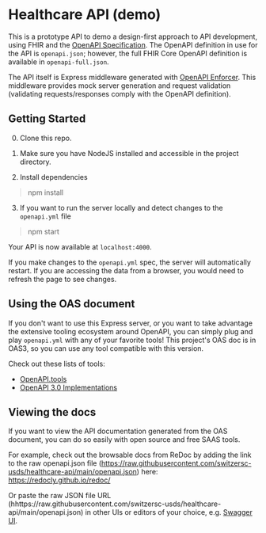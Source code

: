 # Healthcare API (demo)

This is a prototype API to demo a design-first approach to API development, using FHIR and the [OpenAPI Specification](https://www.openapis.org/). The OpenAPI definition in use for the API is `openapi.json`; however, the full FHIR Core OpenAPI definition is available in `openapi-full.json`.

The API itself is Express middleware generated with [OpenAPI Enforcer](https://github.com/byu-oit/openapi-enforcer). This middleware provides mock server generation and request validation (validating requests/responses comply with the OpenAPI definition).

## Getting Started

0. Clone this repo.

1. Make sure you have NodeJS installed and accessible in the project directory.

2. Install dependencies

> npm install

3. If you want to run the server locally and detect changes to the `openapi.yml` file

> npm start

Your API is now available at `localhost:4000`.

If you make changes to the `openapi.yml` spec, the server will automatically restart. If you are accessing the data from a browser, you would need to refresh the page to see changes.

## Using the OAS document

If you don't want to use this Express server, or you want to take advantage the extensive tooling ecosystem around OpenAPI, you can simply plug and play `openapi.yml` with any of your favorite tools! This project's OAS doc is in OAS3, so you can use any tool compatible with this version.

Check out these lists of tools:

- [OpenAPI.tools](https://openapi.tools/)
- [OpenAPI 3.0 Implementations](https://github.com/OAI/OpenAPI-Specification/blob/master/IMPLEMENTATIONS.md)

## Viewing the docs

If you want to view the API documentation generated from the OAS document, you can do so easily with open source and free SAAS tools.

For example, check out the browsable docs from ReDoc by adding the link to the raw openapi.json file (https://raw.githubusercontent.com/switzersc-usds/healthcare-api/main/openapi.json) here: https://redocly.github.io/redoc/

Or paste the raw JSON file URL (hhttps://raw.githubusercontent.com/switzersc-usds/healthcare-api/main/openapi.json) in other UIs or editors of your choice, e.g. [Swagger UI](https://petstore.swagger.io/).
